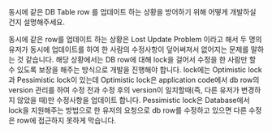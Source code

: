 동시에 같은 DB Table row 를 업데이트 하는 상황을 방어하기 위해 어떻게 개발하실 건지 설명해주세요.

동시에 같은 row를 업데이트 하는 상황은 Lost Update Problem 이라고 해서 두 명의 유저가 동시에 업데이트를 하여 한 사람의 수정사항이 덮어써져서 없어지는 문제를 말하는 것 같습니다.
해당 상황에서는 DB row에 대해 lock을 걸어서 수정을 한 사람만 할 수 있도록 보장을 해주는 방식으로 개발을 진행해야 합니다.
lock에는 Optimistic lock과 Pessimistic lock이 있는데 
Optimistic lock은 application code에서 db row의 version 관리를 하여 수정 전과 수정 후의 version이 일치할때(즉, 다른 유저가 변경하지 않았을 때)만 수정사항을 업데이트 합니다.
Pessimistic lock은 Database에서 lock을 지원해주는 방법으로 한 유저의 요청으로 db row를 수정하고 있으면 다른 수정은 row에 접근하지 못하게 막습니다.
